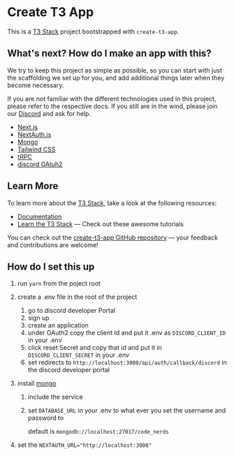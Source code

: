 # Create T3 App

This is a [T3 Stack](https://create.t3.gg/) project bootstrapped with `create-t3-app`.

## What's next? How do I make an app with this?

We try to keep this project as simple as possible, so you can start with just the scaffolding we set up for you, and add additional things later when they become necessary.

If you are not familiar with the different technologies used in this project, please refer to the respective docs. If you still are in the wind, please join our [Discord](https://t3.gg/discord) and ask for help.

- [Next.js](https://nextjs.org)
- [NextAuth.js](https://next-auth.js.org)
- [Mongo](https://www.mongodb.com/docs/drivers/node/current/)
- [Tailwind CSS](https://tailwindcss.com)
- [tRPC](https://trpc.io)
- [discord OAtuh2](https://discord.com/developers/docs/topics/oauth2)

## Learn More

To learn more about the [T3 Stack](https://create.t3.gg/), take a look at the following resources:

- [Documentation](https://create.t3.gg/)
- [Learn the T3 Stack](https://create.t3.gg/en/faq#what-learning-resources-are-currently-available) — Check out these awesome tutorials

You can check out the [create-t3-app GitHub repository](https://github.com/t3-oss/create-t3-app) — your feedback and contributions are welcome!

## How do I set this up

1. run `yarn` from the poject root
1. create a .env file in the root of the project
   1. go to discord developer Portal
   1. sign up
   1. create an application
   1. under OAuth2 copy the client Id and put it .env as `DISCORD_CLIENT_ID` in your .env
   1. click reset Secret and copy that id and put it in `DISCORD_CLIENT_SECRET` in your .env
   1. set redirects to `http://localhost:3000/api/auth/callback/discord` in the discord developer portal
1. install [mongo](https://www.mongodb.com/docs/manual/installation/)

   1. include the service
   1. set `DATABASE_URL` in your .env to what ever you set the username and password to

      default is `mongodb://localhost:27017/code_nerds`

1. set the `NEXTAUTH_URL="http://localhost:3000"`
